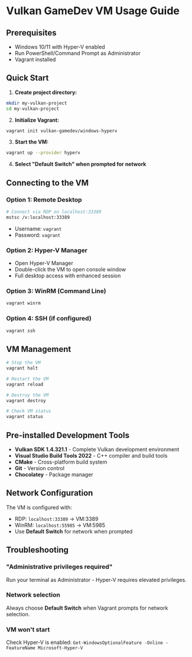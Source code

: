 # Vulkan GameDev VM Usage Guide

## Prerequisites
- Windows 10/11 with Hyper-V enabled
- Run PowerShell/Command Prompt as Administrator
- Vagrant installed

## Quick Start

1. **Create project directory:**
```bash
mkdir my-vulkan-project
cd my-vulkan-project
```

2. **Initialize Vagrant:**
```bash
vagrant init vulkan-gamedev/windows-hyperv
```

3. **Start the VM:**
```bash
vagrant up --provider hyperv
```

4. **Select "Default Switch" when prompted for network**

## Connecting to the VM

### Option 1: Remote Desktop
```bash
# Connect via RDP on localhost:33389
mstsc /v:localhost:33389
```
- Username: `vagrant`
- Password: `vagrant`

### Option 2: Hyper-V Manager
- Open Hyper-V Manager
- Double-click the VM to open console window
- Full desktop access with enhanced session

### Option 3: WinRM (Command Line)
```bash
vagrant winrm
```

### Option 4: SSH (if configured)
```bash
vagrant ssh
```

## VM Management

```bash
# Stop the VM
vagrant halt

# Restart the VM
vagrant reload

# Destroy the VM
vagrant destroy

# Check VM status
vagrant status
```

## Pre-installed Development Tools

- **Vulkan SDK 1.4.321.1** - Complete Vulkan development environment
- **Visual Studio Build Tools 2022** - C++ compiler and build tools
- **CMake** - Cross-platform build system
- **Git** - Version control
- **Chocolatey** - Package manager

## Network Configuration

The VM is configured with:
- RDP: `localhost:33389` → VM:3389
- WinRM: `localhost:55985` → VM:5985
- Use **Default Switch** for network when prompted

## Troubleshooting

### "Administrative privileges required"
Run your terminal as Administrator - Hyper-V requires elevated privileges.

### Network selection
Always choose **Default Switch** when Vagrant prompts for network selection.

### VM won't start
Check Hyper-V is enabled: `Get-WindowsOptionalFeature -Online -FeatureName Microsoft-Hyper-V`